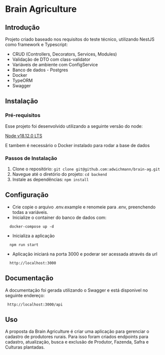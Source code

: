 # Brain Agriculture

## Introdução

Projeto criado baseado nos requisitos do teste técnico, utilizando NestJS como framework e Typescript:

- CRUD (Controllers, Decorators, Services, Modules)
- Validação de DTO com class-validator
- Variáveis de ambiente com ConfigService
- Banco de dados - Postgres
- Docker
- TypeORM
- Swagger

## Instalação

### Pré-requisitos

Esse projeto foi desenvolvido utilizando a seguinte versão do node:

[Node v18.12.0 LTS](https://nodejs.org/en/blog/release/v18.12.0)

E tambem é necessário o Docker instalado para rodar a base de dados

### Passos de Instalação

1. Clone o repositório: `git clone git@github.com:adwichmann/brain-ag.git`
2. Navegue até o diretório do projeto: `cd backend`
3. Instale as dependências: `npm install`

## Configuração

- Crie copie o arquivo .env.example e renomeie para .env, preenchendo todas a variáveis.
- Inicialize o container do banco de dados com:

```
  docker-compose up -d
```

- Inicializa a aplicação

```
  npm run start
```

- Aplicação iniciará na porta 3000 e poderar ser acessada através da url

```
  http://localhost:3000
```

## Documentação

A documentação foi gerada utilizando o Swagger e está disponivel no seguinte endereço:

```
 http://localhost:3000/api

```

## Uso

A proposta da Brain Agriculture é criar uma aplicação para gerenciar o cadastro de produtores rurais.
Para isso foram criados endpoints para cadastro, atualização, busca e exclusão de Produtor, Fazenda, Safra e Culturas plantadas.
